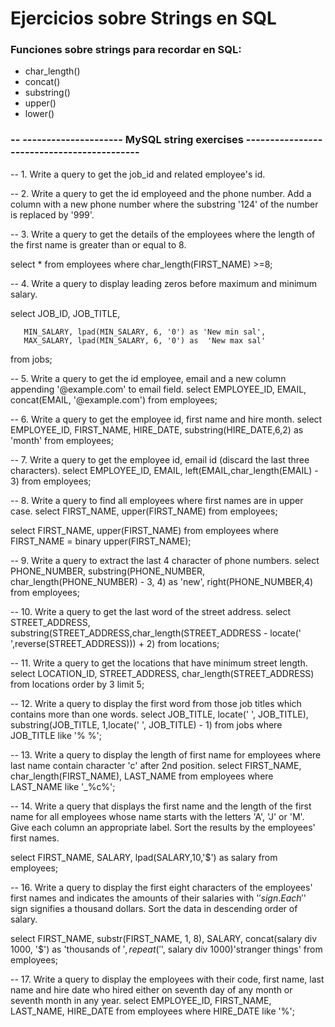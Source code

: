# Ejercicios sobre Strings en SQL

### Funciones sobre strings para recordar en SQL:

- char_length()
- concat()
- substring()
- upper()
- lower()



### -- --------------------- MySQL string exercises -------------------------------------------

-- 1. Write a query to get the job_id and related employee's id.


-- 2. Write a query to get the id employeed and the phone number. Add a column with a new phone number where the substring '124' of the number is replaced by '999'. 

-- 3. Write a query to get the details of the employees where the length of the first name is greater than or equal to 8.

select * from employees
where char_length(FIRST_NAME) >=8;

-- 4. Write a query to display leading zeros before maximum and minimum salary.

select JOB_ID, JOB_TITLE,

	   MIN_SALARY, lpad(MIN_SALARY, 6, '0') as 'New min sal',
	   MAX_SALARY, lpad(MIN_SALARY, 6, '0') as  'New max sal'
from jobs;


-- 5. Write a query to get the id employee, email and a new column appending '@example.com' to email field.
select EMPLOYEE_ID, EMAIL,
		concat(EMAIL, '@example.com')
from employees;

-- 6. Write a query to get the employee id, first name and hire month.
select EMPLOYEE_ID, FIRST_NAME, HIRE_DATE,
	substring(HIRE_DATE,6,2) as 'month'
from employees;

-- 7. Write a query to get the employee id, email id (discard the last three characters).
select EMPLOYEE_ID, EMAIL,
	left(EMAIL,char_length(EMAIL) - 3)
from employees;


-- 8. Write a query to find all employees where first names are in upper case.
select FIRST_NAME, upper(FIRST_NAME)
from employees;

select FIRST_NAME, upper(FIRST_NAME)
from employees
where FIRST_NAME = binary upper(FIRST_NAME);

-- 9. Write a query to extract the last 4 character of phone numbers.
select PHONE_NUMBER, substring(PHONE_NUMBER, char_length(PHONE_NUMBER) - 3, 4) as 'new',
right(PHONE_NUMBER,4)
from employees;

-- 10. Write a query to get the last word of the street address.
select STREET_ADDRESS,
	substring(STREET_ADDRESS,char_length(STREET_ADDRESS - locate(' ',reverse(STREET_ADDRESS))) + 2)
from locations;

-- 11. Write a query to get the locations that have minimum street length.
select LOCATION_ID, STREET_ADDRESS, char_length(STREET_ADDRESS)
from locations
order by 3
limit 5;

-- 12. Write a query to display the first word from those job titles which contains more than one words.
select JOB_TITLE, locate(' ', JOB_TITLE),
substring(JOB_TITLE, 1,locate(' ', JOB_TITLE) - 1)
from jobs
where JOB_TITLE like '% %';

-- 13. Write a query to display the length of first name for employees where last name contain character 'c' after 2nd position.
select FIRST_NAME, char_length(FIRST_NAME), LAST_NAME
from employees
where LAST_NAME like '_%c%';

-- 14. Write a query that displays the first name and the length of the first name for all employees whose name starts with the letters 'A', 'J' or 'M'. Give each column an appropriate label. Sort the results by the employees' first names.


select FIRST_NAME, SALARY, lpad(SALARY,10,'$') as salary 
from employees;

-- 16. Write a query to display the first eight characters of the employees' first names and indicates the amounts of their salaries with '$' sign. Each '$' sign signifies a thousand dollars. Sort the data in descending order of salary.

select FIRST_NAME, substr(FIRST_NAME, 1, 8), SALARY,
 concat(salary div 1000, '$') as 'thousands of $',
 repeat('$', salary div 1000)'stranger things'
from employees;

-- 17. Write a query to display the employees with their code, first name, last name and hire date who hired either on seventh day of any month or seventh month in any year.
select EMPLOYEE_ID, FIRST_NAME, LAST_NAME, HIRE_DATE
from employees
where HIRE_DATE like '%';